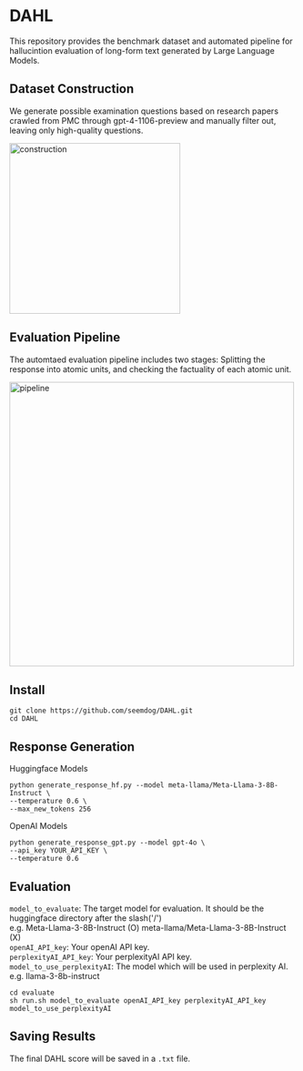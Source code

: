# DAHL

This repository provides the benchmark dataset and automated pipeline for hallucintion evaluation of long-form text generated by Large Language Models.

## Dataset Construction

We generate possible examination questions based on research papers crawled from PMC through gpt-4-1106-preview and manually filter out, leaving only high-quality questions.   

<img width="300" alt="construction" src="https://github.com/user-attachments/assets/1f86a354-b7bc-48b4-8c22-f61dea7f85b7">

## Evaluation Pipeline

The automtaed evaluation pipeline includes two stages: Splitting the response into atomic units, and checking the factuality of each atomic unit.  

<img width="500" alt="pipeline" src="https://github.com/user-attachments/assets/29cd8765-461e-4632-b520-302b2ab2d260">



## Install
```
git clone https://github.com/seemdog/DAHL.git
cd DAHL
```
## Response Generation
Huggingface Models
```
python generate_response_hf.py --model meta-llama/Meta-Llama-3-8B-Instruct \
--temperature 0.6 \
--max_new_tokens 256
```
OpenAI Models
```
python generate_response_gpt.py --model gpt-4o \
--api_key YOUR_API_KEY \
--temperature 0.6
```
## Evaluation
`model_to_evaluate`: The target model for evaluation. It should be the huggingface directory after the slash('/')  
e.g. Meta-Llama-3-8B-Instruct (O) meta-llama/Meta-Llama-3-8B-Instruct (X)  
`openAI_API_key`: Your openAI API key.   
`perplexityAI_API_key`: Your perplexityAI API key.  
`model_to_use_perplexityAI`: The model which will be used in perplexity AI.  
e.g. llama-3-8b-instruct  
```
cd evaluate
sh run.sh model_to_evaluate openAI_API_key perplexityAI_API_key model_to_use_perplexityAI
```

## Saving Results
The final DAHL score will be saved in a `.txt` file.
